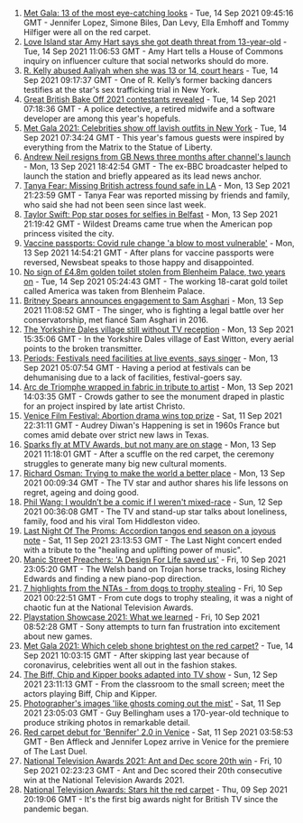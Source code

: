 1. [Met Gala: 13 of the most eye-catching looks](https://www.bbc.co.uk/news/entertainment-arts-58537575?at_medium=RSS&at_campaign=KARANGA) - Tue, 14 Sep 2021 09:45:16 GMT - Jennifer Lopez, Simone Biles, Dan Levy, Ella Emhoff and Tommy Hilfiger were all on the red carpet.
2. [Love Island star Amy Hart says she got death threat from 13-year-old](https://www.bbc.co.uk/news/entertainment-arts-58558394?at_medium=RSS&at_campaign=KARANGA) - Tue, 14 Sep 2021 11:06:53 GMT - Amy Hart tells a House of Commons inquiry on influencer culture that social networks should do more.
3. [R. Kelly abused Aaliyah when she was 13 or 14, court hears](https://www.bbc.co.uk/news/entertainment-arts-58556274?at_medium=RSS&at_campaign=KARANGA) - Tue, 14 Sep 2021 09:17:37 GMT - One of R. Kelly’s former backing dancers testifies at the star's sex trafficking trial in New York.
4. [Great British Bake Off 2021 contestants revealed](https://www.bbc.co.uk/news/entertainment-arts-58544950?at_medium=RSS&at_campaign=KARANGA) - Tue, 14 Sep 2021 07:18:36 GMT - A police detective, a retired midwife and a software developer are among this year's hopefuls.
5. [Met Gala 2021: Celebrities show off lavish outfits in New York](https://www.bbc.co.uk/news/world-us-canada-58553594?at_medium=RSS&at_campaign=KARANGA) - Tue, 14 Sep 2021 07:34:24 GMT - This year's famous guests were inspired by everything from the Matrix to the Statue of Liberty.
6. [Andrew Neil resigns from GB News three months after channel's launch](https://www.bbc.co.uk/news/entertainment-arts-58464664?at_medium=RSS&at_campaign=KARANGA) - Mon, 13 Sep 2021 18:42:54 GMT - The ex-BBC broadcaster helped to launch the station and briefly appeared as its lead news anchor.
7. [Tanya Fear: Missing British actress found safe in LA](https://www.bbc.co.uk/news/entertainment-arts-58549883?at_medium=RSS&at_campaign=KARANGA) - Mon, 13 Sep 2021 21:23:59 GMT - Tanya Fear was reported missing by friends and family, who said she had not been seen since last week.
8. [Taylor Swift: Pop star poses for selfies in Belfast](https://www.bbc.co.uk/news/uk-northern-ireland-58551992?at_medium=RSS&at_campaign=KARANGA) - Mon, 13 Sep 2021 21:19:42 GMT - Wildest Dreams came true when the American pop princess visited the city.
9. [Vaccine passports: Covid rule change 'a blow to most vulnerable'](https://www.bbc.co.uk/news/newsbeat-58488489?at_medium=RSS&at_campaign=KARANGA) - Mon, 13 Sep 2021 14:54:21 GMT - After plans for vaccine passports were reversed, Newsbeat speaks to those happy and disappointed.
10. [No sign of £4.8m golden toilet stolen from Blenheim Palace, two years on](https://www.bbc.co.uk/news/uk-england-oxfordshire-58529069?at_medium=RSS&at_campaign=KARANGA) - Tue, 14 Sep 2021 05:24:43 GMT - The working 18-carat gold toilet called America was taken from Blenheim Palace.
11. [Britney Spears announces engagement to Sam Asghari](https://www.bbc.co.uk/news/entertainment-arts-58540571?at_medium=RSS&at_campaign=KARANGA) - Mon, 13 Sep 2021 11:08:52 GMT - The singer, who is fighting a legal battle over her conservatorship, met fiancé Sam Asghari in 2016.
12. [The Yorkshire Dales village still without TV reception](https://www.bbc.co.uk/news/uk-england-york-north-yorkshire-58544594?at_medium=RSS&at_campaign=KARANGA) - Mon, 13 Sep 2021 15:35:06 GMT - In the Yorkshire Dales village of East Witton, every aerial points to the broken transmitter.
13. [Periods: Festivals need facilities at live events, says singer](https://www.bbc.co.uk/news/58453246?at_medium=RSS&at_campaign=KARANGA) - Mon, 13 Sep 2021 05:07:54 GMT - Having a period at festivals can be dehumanising due to a lack of facilities, festival-goers say.
14. [Arc de Triomphe wrapped in fabric in tribute to artist](https://www.bbc.co.uk/news/world-europe-58543373?at_medium=RSS&at_campaign=KARANGA) - Mon, 13 Sep 2021 14:03:35 GMT - Crowds gather to see the monument draped in plastic for an project inspired by late artist Christo.
15. [Venice Film Festival: Abortion drama wins top prize](https://www.bbc.co.uk/news/entertainment-arts-58533531?at_medium=RSS&at_campaign=KARANGA) - Sat, 11 Sep 2021 22:31:11 GMT - Audrey Diwan's Happening is set in 1960s France but comes amid debate over strict new laws in Texas.
16. [Sparks fly at MTV Awards, but not many are on stage](https://www.bbc.co.uk/news/entertainment-arts-58543114?at_medium=RSS&at_campaign=KARANGA) - Mon, 13 Sep 2021 11:18:01 GMT - After a scuffle on the red carpet, the ceremony struggles to generate many big new cultural moments.
17. [Richard Osman: Trying to make the world a better place](https://www.bbc.co.uk/news/entertainment-arts-58427561?at_medium=RSS&at_campaign=KARANGA) - Mon, 13 Sep 2021 00:09:34 GMT - The TV star and author shares his life lessons on regret, ageing and doing good.
18. [Phil Wang: I wouldn’t be a comic if I weren't mixed-race](https://www.bbc.co.uk/news/entertainment-arts-58465277?at_medium=RSS&at_campaign=KARANGA) - Sun, 12 Sep 2021 00:36:08 GMT - The TV and stand-up star talks about loneliness, family, food and his viral Tom Hiddleston video.
19. [Last Night Of The Proms: Accordion tangos end season on a joyous note](https://www.bbc.co.uk/news/entertainment-arts-58533541?at_medium=RSS&at_campaign=KARANGA) - Sat, 11 Sep 2021 23:13:53 GMT - The Last Night concert ended with a tribute to the "healing and uplifting power of music".
20. [Manic Street Preachers: 'A Design For Life saved us'](https://www.bbc.co.uk/news/entertainment-arts-58460903?at_medium=RSS&at_campaign=KARANGA) - Fri, 10 Sep 2021 23:05:20 GMT - The Welsh band on Trojan horse tracks, losing Richey Edwards and finding a new piano-pop direction.
21. [7 highlights from the NTAs - from dogs to trophy stealing](https://www.bbc.co.uk/news/entertainment-arts-58509116?at_medium=RSS&at_campaign=KARANGA) - Fri, 10 Sep 2021 00:22:51 GMT - From cute dogs to trophy stealing, it was a night of chaotic fun at the National Television Awards.
22. [Playstation Showcase 2021: What we learned](https://www.bbc.co.uk/news/newsbeat-58513874?at_medium=RSS&at_campaign=KARANGA) - Fri, 10 Sep 2021 08:52:28 GMT - Sony attempts to turn fan frustration into excitement about new games.
23. [Met Gala 2021: Which celeb shone brightest on the red carpet?](https://www.bbc.co.uk/news/entertainment-arts-58555511?at_medium=RSS&at_campaign=KARANGA) - Tue, 14 Sep 2021 10:03:15 GMT - After skipping last year because of coronavirus, celebrities went all out in the fashion stakes.
24. [The Biff, Chip and Kipper books adapted into TV show](https://www.bbc.co.uk/news/entertainment-arts-58506089?at_medium=RSS&at_campaign=KARANGA) - Sun, 12 Sep 2021 23:11:13 GMT - From the classroom to the small screen; meet the actors playing Biff, Chip and Kipper.
25. [Photographer's images 'like ghosts coming out the mist'](https://www.bbc.co.uk/news/uk-england-bristol-58505275?at_medium=RSS&at_campaign=KARANGA) - Sat, 11 Sep 2021 23:05:03 GMT - Guy Bellingham uses a 170-year-old technique to produce striking photos in remarkable detail.
26. [Red carpet debut for 'Bennifer' 2.0 in Venice](https://www.bbc.co.uk/news/entertainment-arts-58527312?at_medium=RSS&at_campaign=KARANGA) - Sat, 11 Sep 2021 03:58:53 GMT - Ben Affleck and Jennifer Lopez arrive in Venice for the premiere of The Last Duel.
27. [National Television Awards 2021: Ant and Dec score 20th win](https://www.bbc.co.uk/news/entertainment-arts-58510892?at_medium=RSS&at_campaign=KARANGA) - Fri, 10 Sep 2021 02:23:23 GMT - Ant and Dec scored their 20th consecutive win at the National Television Awards 2021.
28. [National Television Awards: Stars hit the red carpet](https://www.bbc.co.uk/news/entertainment-arts-58508240?at_medium=RSS&at_campaign=KARANGA) - Thu, 09 Sep 2021 20:19:06 GMT - It's the first big awards night for British TV since the pandemic began.
